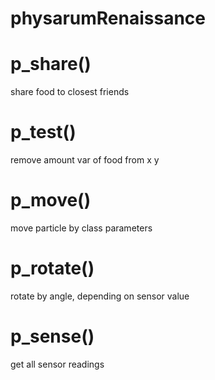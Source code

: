 # physarumRenaissance
# p_share()
  share food to closest friends
# p_test()
  remove amount var of food from x y
# p_move()
  move particle by class parameters
# p_rotate()
  rotate by angle, depending on sensor value
# p_sense()
  get all sensor readings
